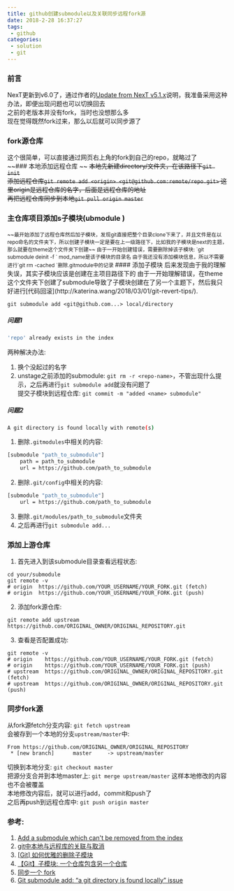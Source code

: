 ```yaml
---
title: github创建submodule以及关联同步远程fork源
date: 2018-2-28 16:37:27
tags:
 - github
categories:
 - solution
 - git
---
```

### 前言  
NexT更新到v6.0了，通过作者的[Update from NexT v5.1.x](https://github.com/theme-next/hexo-theme-next/blob/master/docs/UPDATE-FROM-5.1.X.md)说明，我准备采用这种办法，即便出现问题也可以切换回去  
之前的老版本并没有fork，当时也没想那么多  
现在觉得既然fork过来，那么以后就可以同步源了  
### fork源仓库  
这个很简单，可以直接通过网页右上角的fork到自己的repo，就略过了  
~~### 本地添加远程仓库  ~~
~~本地先新建directory/文件夹，在该路径下`git init`  
 添加远程仓库`git remote add <origin> <git@github.com:remote/repo.git>` 这里origin是远程仓库的名字，后面是远程仓库的地址  
 再把远程仓库同步到本地`git pull origin master`~~
### 主仓库项目添加s子模块(ubmodule )  
<small>
~~最开始添加了远程仓库然后加子模块，发现git直接把整个目录clone下来了，并且文件是在以repo命名的文件夹下，所以创建子模块一定是要在上一级路径下，比如我的子模块是next的主题，那么就要在theme这个文件夹下创建~~  
由于一开始创建错误，需要删除掉该子模块:   
`git submodule deinit -f <mod_name>`  
mod_name是该子模块的目录名  
由于我还没有添加模块信息，所以不需要进行`git rm -cached <mod_name>`删除.gitmodule中的记录
</small>
#### 添加子模块  
后来发现由于我的理解失误，其实子模块应该是创建在主项目路径下的
由于一开始理解错误，在theme这个文件夹下创建了submodule导致了子模块创建在了另一个主题下，然后我只好进行[代码回滚](http://katerina.wang/2018/03/01/git-revert-tips/).  

`git submodule add <git@github.com...> local/directory`  

##### 问题1  
```bash
'repo' already exists in the index
```
两种解决办法:  
1. 换个没起过的名字
2. unstage之前添加的submodule: `git rm -r <repo-name>`，不管出现什么提示，之后再进行`git submodule add`就没有问题了  
提交子模块到远程仓库: `git commit -m "added <name> submodule"`  
  
##### 问题2  
```bash
A git directory is found locally with remote(s)
```
1. 删除`.gitmodules`中相关的内容:  
```bash
[submodule "path_to_submodule"]
    path = path_to_submodule
    url = https://github.com/path_to_submodule
```
2. 删除`.git/config`中相关的内容:  
```bash
[submodule "path_to_submodule"]
    url = https://github.com/path_to_submodule
```
3. 删除`.git/modules/path_to_submodule`文件夹
4. 之后再进行`git submodule add...`
  
### 添加上游仓库  
1. 首先进入到该submodule目录查看远程状态:  
```git
cd your/submodule
git remote -v
# origin  https://github.com/YOUR_USERNAME/YOUR_FORK.git (fetch)
# origin  https://github.com/YOUR_USERNAME/YOUR_FORK.git (push)
```
2. 添加fork源仓库: 
```git
git remote add upstream https://github.com/ORIGINAL_OWNER/ORIGINAL_REPOSITORY.git
```
3. 查看是否配置成功:   
```git
git remote -v
# origin    https://github.com/YOUR_USERNAME/YOUR_FORK.git (fetch)
# origin    https://github.com/YOUR_USERNAME/YOUR_FORK.git (push)
# upstream  https://github.com/ORIGINAL_OWNER/ORIGINAL_REPOSITORY.git (fetch)
# upstream  https://github.com/ORIGINAL_OWNER/ORIGINAL_REPOSITORY.git (push)
```
### 同步fork源
从fork源fetch分支内容: `git fetch upstream`  
会被存到一个本地的分支`upstream/master`中: 
```git
From https://github.com/ORIGINAL_OWNER/ORIGINAL_REPOSITORY
 * [new branch]      master     -> upstream/master
```
切换到本地分支: `git checkout master`  
把源分支合并到本地master上: `git merge upstream/master`   这样本地修改的内容也不会被覆盖  
本地修改内容后，就可以进行add，commit和push了  
之后再push到远程仓库中: `git push origin master`  

  
### 参考:   
1. [Add a submodule which can't be removed from the index
](https://stackoverflow.com/questions/12218420/add-a-submodule-which-cant-be-removed-from-the-index/39189599)  
2. [git中本地与远程库的关联与取消](http://blog.csdn.net/wsycsdn19930512/article/details/50574217)  
3. [[Git] 如何优雅的删除子模块](https://www.jianshu.com/p/ed0cb6c75e25)  
4. [【Git】子模块: 一个仓库包含另一个仓库](https://www.jianshu.com/p/491609b1c426)  
5. [同步一个 fork](https://gaohaoyang.github.io/2015/04/12/Syncing-a-fork/)
6. [Git submodule add: “a git directory is found locally” issue](https://stackoverflow.com/questions/20929336/git-submodule-add-a-git-directory-is-found-locally-issue)